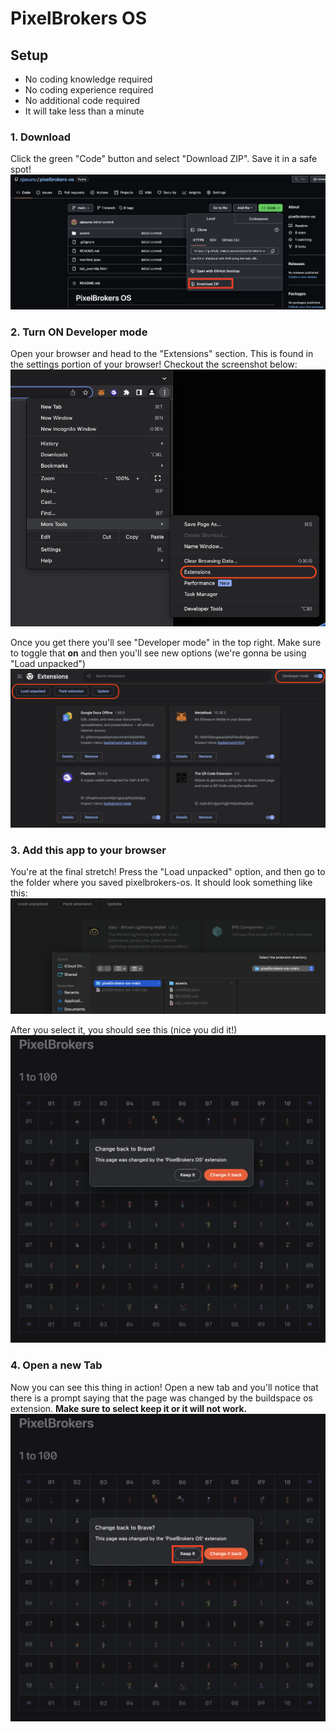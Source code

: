 # PixelBrokers OS

## Setup
- No coding knowledge required
- No coding experience required
- No additional code required
- It will take less than a minute

### 1. Download
Click the green "Code" button and select "Download ZIP". Save it in a safe spot!<br>
![](/assets/step_one.png)

### 2. Turn ON Developer mode
Open your browser and head to the "Extensions" section. This is found in the settings portion of your browser! Checkout the screenshot below:<br>
![](/assets/step_two_a.png)

Once you get there you'll see "Developer mode" in the top right. Make sure to toggle that **on** and then you'll see new options (we're gonna be using "Load unpacked")<br>
![](/assets/step_two_b.png)

### 3. Add this app to your browser
You're at the final stretch! Press the "Load unpacked" option, and then go to the folder where you saved pixelbrokers-os. It should look something like this:<br>
![](/assets/step_three.png)

After you select it, you should see this (nice you did it!)<br>
![](/assets/step_four.png)

### 4. Open a new Tab
Now you can see this thing in action! Open a new tab and you'll notice that there is a prompt saying that the page was changed by the buildspace os extension. **Make sure to select keep it or it will not work.**<br>
![](/assets/step_five.png)
